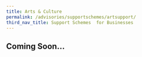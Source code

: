 ```yaml
---
title: Arts & Culture
permalink: /advisories/supportschemes/artsupport/
third_nav_title: Support Schemes  for Businesses
---
```


## **Coming Soon...**
